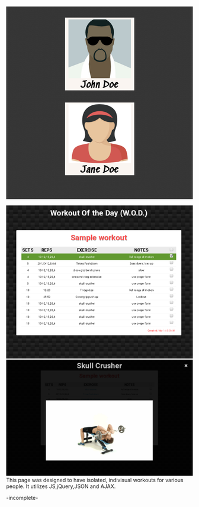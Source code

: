 ![screenshot1](https://github.com/moseleygj/WebPages/blob/master/WOD_Login-screen/Screenshot1.png)

![screenshot2](https://github.com/moseleygj/WebPages/blob/master/WOD_Login-screen/Screenshot2.png)
![screenshot3](https://github.com/moseleygj/WebPages/blob/master/WOD_Login-screen/Screenshot3.png)
This page was designed to have isolated, indivisual workouts for various people. It utilizes JS,jQuery,JSON and AJAX.

-incomplete-


